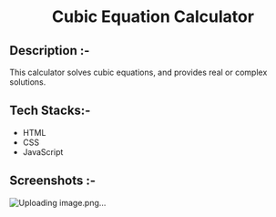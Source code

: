 # <p align="center">Cubic Equation Calculator</p>

## Description :-

This calculator solves cubic equations, and provides real or complex solutions.

## Tech Stacks:-

- HTML
- CSS
- JavaScript

## Screenshots :-

![Uploading image.png…]()

